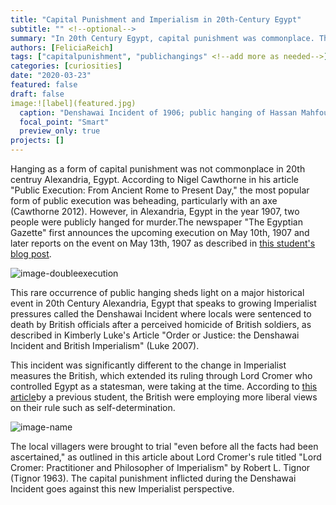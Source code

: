 ```yaml
---
title: "Capital Punishment and Imperialism in 20th-Century Egypt"
subtitle: "" <!--optional-->
summary: "In 20th Century Egypt, capital punishment was commonplace. This article explores methods and practices of capital punishment, as well as the growing changes to British imperialism"
authors: [FeliciaReich]
tags: ["capitalpunishment", "publichangings" <!--add more as needed-->]
categories: [curiosities]
date: "2020-03-23"
featured: false
draft: false
image:![label](featured.jpg)
  caption: "Denshawai Incident of 1906; public hanging of Hassan Mahfouz"
  focal_point: "Smart"
  preview_only: true
projects: []
---
```

Hanging as a form of capital punishment was not commonplace in 20th centruy Alexandria, Egypt. According to Nigel Cawthorne in his article "Public Execution: From Ancient Rome to Present Day," the most popular form of public execution was beheading, particularly with an axe (Cawthorne 2012). However, in Alexandria, Egypt in the year 1907, two people were publicly hanged for murder.The newspaper "The Egyptian Gazette" first announces the upcoming execution on May 10th, 1907 and later reports on the event on May 13th, 1907 as described in
[this student's blog post](https://dig-eg-gaz.github.io/post/18-blog-squires/).

![image-doubleexecution](image-doubleexecution.png "Blurb in the May 10th, 1907 edition of the Egyptian Gazette announcing the upcoming double execution")

This rare occurrence of public hanging sheds light on a major historical event in 20th Century Alexandria, Egypt that speaks to growing Imperialist pressures called the Denshawai Incident where locals were sentenced to death by British officials after a perceived homicide of British soldiers, as described in Kimberly Luke's Article "Order or Justice: the Denshawai Incident and British Imperialism" (Luke 2007).

This incident was significantly different to the change in Imperialist measures the British, which extended its ruling through Lord Cromer who controlled Egypt as a statesman, were taking at the time. According to [this article](https://dig-eg-gaz.github.io/post/2016-10-24-british-imperialism/)by a previous student, the British were employing more liberal views on their rule such as self-determination.

![image-name](image-LordCromer.png "Lord Cromer, ruling statesman of British Imperialist Alexandria, Egypt ")

 The local villagers were brought to trial "even before all the facts had been ascertained," as outlined in this article about Lord Cromer's rule titled "Lord Cromer: Practitioner and Philosopher of Imperialism" by Robert L. Tignor (Tignor 1963). The capital punishment inflicted during the Denshawai Incident goes against this new Imperialist perspective.  
